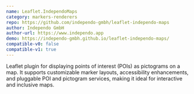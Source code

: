 ```yaml
---
name: Leaflet.IndependoMaps
category: markers-renderers
repo: https://github.com/independo-gmbh/leaflet-independo-maps
author: Independo GmbH
author-url: https://www.independo.app
demo: https://independo-gmbh.github.io/leaflet-independo-maps/
compatible-v0: false
compatible-v1: true
---
```


Leaflet plugin for displaying points of interest (POIs) as pictograms on a map. It supports customizable marker layouts, accessibility enhancements, and pluggable POI and pictogram services, making it ideal for interactive and inclusive maps.
